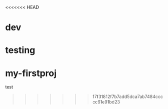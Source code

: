 <<<<<<< HEAD
# dev
testing
=======
# my-firstproj
test
>>>>>>> 17f31812f7b7add5dca7ab7484ccccc61e91bd23
